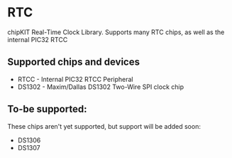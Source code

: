 RTC
===

chipKIT Real-Time Clock Library. Supports many RTC chips, as well as the internal PIC32 RTCC

Supported chips and devices
---------------------------

* RTCC - Internal PIC32 RTCC Peripheral
* DS1302 - Maxim/Dallas DS1302 Two-Wire SPI clock chip

To-be supported:
----------------

These chips aren't yet supported, but support will be added soon:

* DS1306
* DS1307

